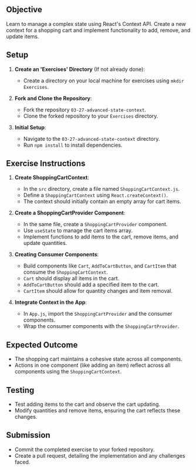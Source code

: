 
## Objective
Learn to manage a complex state using React's Context API. Create a new context for a shopping cart and implement functionality to add, remove, and update items.

## Setup

1. **Create an 'Exercises' Directory** (If not already done):
   - Create a directory on your local machine for exercises using `mkdir Exercises`.

2. **Fork and Clone the Repository**:
   - Fork the repository `03-27-advanced-state-context`.
   - Clone the forked repository to your `Exercises` directory.

3. **Initial Setup**:
   - Navigate to the `03-27-advanced-state-context` directory.
   - Run `npm install` to install dependencies.

## Exercise Instructions

1. **Create ShoppingCartContext**:
   - In the `src` directory, create a file named `ShoppingCartContext.js`.
   - Define a `ShoppingCartContext` using `React.createContext()`.
   - The context should initially contain an empty array for cart items.

2. **Create a ShoppingCartProvider Component**:
   - In the same file, create a `ShoppingCartProvider` component.
   - Use `useState` to manage the cart items array.
   - Implement functions to add items to the cart, remove items, and update quantities.

3. **Creating Consumer Components**:
   - Build components like `Cart`, `AddToCartButton`, and `CartItem` that consume the `ShoppingCartContext`.
   - `Cart` should display all items in the cart.
   - `AddToCartButton` should add a specified item to the cart.
   - `CartItem` should allow for quantity changes and item removal.

4. **Integrate Context in the App**:
   - In `App.js`, import the `ShoppingCartProvider` and the consumer components.
   - Wrap the consumer components with the `ShoppingCartProvider`.

## Expected Outcome

- The shopping cart maintains a cohesive state across all components.
- Actions in one component (like adding an item) reflect across all components using the `ShoppingCartContext`.

## Testing

- Test adding items to the cart and observe the cart updating.
- Modify quantities and remove items, ensuring the cart reflects these changes.

## Submission

- Commit the completed exercise to your forked repository.
- Create a pull request, detailing the implementation and any challenges faced.
